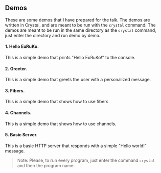 ## Demos

These are some demos that I have prepared for the talk.
The demos are written in Crystal, and are meant to be run with the `crystal` command.
The demos are meant to be run in the same directory as the `crystal` command, just enter the directory and run demo by demo.

#### 1. Hello EuRuKo.

This is a simple demo that prints "Hello EuRuKo!" to the console.

#### 2. Greeter.

This is a simple demo that greets the user with a personalized message.

#### 3. Fibers.

This is a simple demo that shows how to use fibers.

#### 4. Channels.

This is a simple demo that shows how to use channels.

#### 5. Basic Server.

This is a basic HTTP server that responds with a simple "Hello world!" message.

> Note: Please, to run every program, just enter the command `crystal` and then the program name.